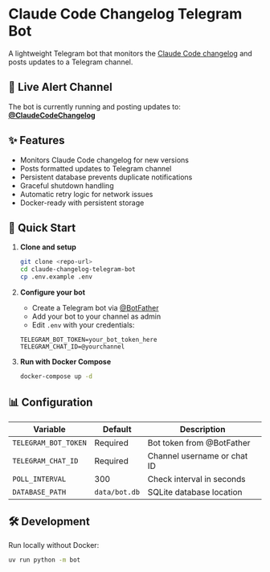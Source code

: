 # Claude Code Changelog Telegram Bot

A lightweight Telegram bot that monitors the [Claude Code changelog](https://raw.githubusercontent.com/anthropics/claude-code/main/CHANGELOG.md) and posts updates to a Telegram channel.

## 🔔 Live Alert Channel

The bot is currently running and posting updates to: **[@ClaudeCodeChangelog](https://t.me/ClaudeCodeChangelog)**

## ✨ Features

- Monitors Claude Code changelog for new versions
- Posts formatted updates to Telegram channel
- Persistent database prevents duplicate notifications
- Graceful shutdown handling
- Automatic retry logic for network issues
- Docker-ready with persistent storage

## 🚀 Quick Start

1. **Clone and setup**
   ```bash
   git clone <repo-url>
   cd claude-changelog-telegram-bot
   cp .env.example .env
   ```

2. **Configure your bot**
   - Create a Telegram bot via [@BotFather](https://t.me/BotFather)
   - Add your bot to your channel as admin
   - Edit `.env` with your credentials:
   ```env
   TELEGRAM_BOT_TOKEN=your_bot_token_here
   TELEGRAM_CHAT_ID=@yourchannel
   ```

3. **Run with Docker Compose**
   ```bash
   docker-compose up -d
   ```

## 📊 Configuration

| Variable | Default | Description |
|----------|---------|-------------|
| `TELEGRAM_BOT_TOKEN` | Required | Bot token from @BotFather |
| `TELEGRAM_CHAT_ID` | Required | Channel username or chat ID |
| `POLL_INTERVAL` | 300 | Check interval in seconds |
| `DATABASE_PATH` | `data/bot.db` | SQLite database location |

## 🛠 Development

Run locally without Docker:
```bash
uv run python -m bot
```
